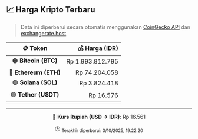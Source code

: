 

<!-- HARGA_KRIPTO -->
## 📈 Harga Kripto Terbaru

> Data ini diperbarui secara otomatis menggunakan [CoinGecko API](https://www.coingecko.com/) dan [exchangerate.host](https://exchangerate.host/)

<div align="center">

| 🪙 Token | 💰 Harga (IDR) |
|:------:|---------------:|
| 🟠 **Bitcoin (BTC)**   | Rp 1.993.812.795 |
| 🔵 **Ethereum (ETH)**  | Rp 74.204.058 |
| 🟣 **Solana (SOL)**    | Rp 3.824.418 |
| 🟢 **Tether (USDT)**   | Rp 16.576 |

---

💱 **Kurs Rupiah (USD → IDR)**: Rp 16.561

🕒 <sub>Terakhir diperbarui: 3/10/2025, 19.22.20</sub>

</div>
<!-- /HARGA_KRIPTO -->